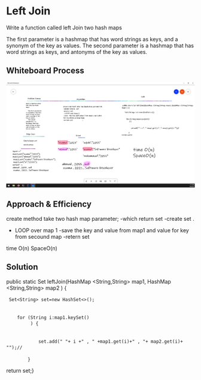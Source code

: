 # Left Join
<!-- Description of the challenge -->
Write a function called left Join two hash maps

 The first parameter is a hashmap that has word strings as keys, and a synonym of the key as values.
 The second parameter is a hashmap that has word strings as keys, and antonyms of the key as values.
## Whiteboard Process
<!-- Embedded whiteboard image -->
![image](leftjoin.PNG)
## Approach & Efficiency
<!-- What approach did you take? Why? What is the Big O space/time for this approach? -->

create method take two hash map parameter;
-which return  set
-create set .
- LOOP over map 1 
-save  the key and value from map1 and value for key from secound map
-retern set

time O(n)
SpaceO(n)
## Solution
<!-- Show how to run your code, and examples of it in action -->
 public static Set leftJoin(HashMap <String,String> map1, HashMap <String,String> map2 ) {

     Set<String> set=new HashSet<>();


        for (String i:map1.keySet()
             ) {


                set.add(" "+ i +" , " +map1.get(i)+" , "+ map2.get(i)+ "");//          

            }
return set;}